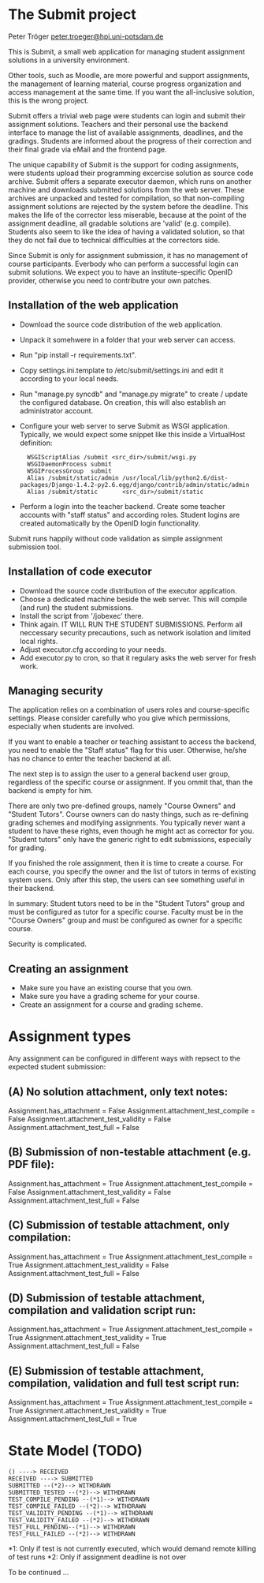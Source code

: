 The Submit project
==================

Peter Tröger <peter.troeger@hpi.uni-potsdam.de>

This is Submit, a small web application for managing student assignment solutions in a university environment.

Other tools, such as Moodle, are more powerful and support assignments, the management of learning material, course progress organization and access management at the same time. If you want the all-inclusive solution, this is the wrong project.

Submit offers a trivial web page were students can login and submit their assignment solutions. Teachers and their personal use the backend interface to manage the list of available assignments, deadlines, and the gradings. Students are informed about the progress of their correction and their final grade via eMail and the frontend page.

The unique capability of Submit is the support for coding assignments, were students upload their programming excercise solution as source code archive. Submit offers a separate executor daemon, which runs on another machine and downloads submitted solutions from the web server. These archives are unpacked and tested for compilation,  so that non-compiling assignment solutions are rejected by the system before the deadline. This makes the life of the corrector less miserable, because at the point of the assignment deadline, all gradable solutions are 'valid' (e.g. compile). Students also seem to like the idea of having a validated solution, so that they do not fail due to technical difficulties at the correctors side.

Since Submit is only for assignment submission, it has no management of course participants. Everbody who can perform a successful login can submit solutions. We expect you to have an institute-specific OpenID provider, otherwise you need to contributre your own patches.

Installation of the web application
-----------------------------------

- Download the source code distribution of the web application.
- Unpack it somehwere in a folder that your web server can access.
- Run "pip install -r requirements.txt".
- Copy settings.ini.template to /etc/submit/settings.ini and edit it according to your local needs. 
- Run "manage.py syncdb" and "manage.py migrate" to create / update the configured database. On creation,
  this will also establish an administrator account.
- Configure your web server to serve Submit as WSGI application. Typically, we would expect some snippet like this inside a VirtualHost definition:

	    WSGIScriptAlias /submit <src_dir>/submit/wsgi.py
    	WSGIDaemonProcess submit
    	WSGIProcessGroup  submit
    	Alias /submit/static/admin /usr/local/lib/python2.6/dist-packages/Django-1.4.2-py2.6.egg/django/contrib/admin/static/admin
    	Alias /submit/static       <src_dir>/submit/static

- Perform a login into the teacher backend. Create some teacher accounts with "staff status" and according roles. Student logins are created automatically by the OpenID login functionality.

Submit runs happily without code validation as simple assignment submission tool. 

Installation of code executor
------------------------------

- Download the source code distribution of the executor application.
- Choose a dedicated machine beside the web server. This will compile (and run) the student submissions.
- Install the script from '/jobexec' there.
- Think again. IT WILL RUN THE STUDENT SUBMISSIONS. Perform all neccessary security precautions, such as network isolation and limited local rights.
- Adjust executor.cfg according to your needs.
- Add executor.py to cron, so that it regulary asks the web server for fresh work.

Managing security
-----------------
The application relies on a combination of users roles and course-specific settings. Please consider carefully who you give which permissions, especially when students are involved.

If you want to enable a teacher or teaching assistant to access the backend, you need to enable the "Staff status" flag for this user. Otherwise, he/she has no chance to enter the teacher backend at all.

The next step is to assign the user to a general backend user group, regardless of the specific course or assignment. If you ommit that, than the backend is empty for him.

There are only two pre-defined groups, namely "Course Owners" and "Student Tutors". Course owners can do nasty things, such as re-defining grading schemes and modifying assignments. You typically never want a student to have these rights, even though he might act as corrector for you. "Student tutors" only have the generic right to edit submissions, especially for grading.

If you finished the role assignment, then it is time to create a course. For each course, you specify the owner and the list of tutors in terms of existing system users. Only after this step, the users can see something useful in their backend.

In summary: Student tutors need to be in the "Student Tutors" group and must be configured as tutor for a specific course. Faculty must be in the "Course Owners" group and must be configured as owner for a specific course.

Security is complicated. 

Creating an assignment
----------------------
- Make sure you have an existing course that you own.
- Make sure you have a grading scheme for your course.
- Create an assignment for a course and grading scheme.

Assignment types
================

Any assignment can be configured in different ways with repsect to the expected student submission:

(A) No solution attachment, only text notes:
--------------------------------------------
Assignment.has_attachment = False
Assignment.attachment_test_compile = False
Assignment.attachment_test_validity = False
Assignment.attachment_test_full = False

(B) Submission of non-testable attachment (e.g. PDF file):
----------------------------------------------------------
Assignment.has_attachment = True
Assignment.attachment_test_compile = False
Assignment.attachment_test_validity = False
Assignment.attachment_test_full = False

(C) Submission of testable attachment, only compilation:
----------------------------------------------------------
Assignment.has_attachment = True
Assignment.attachment_test_compile = True
Assignment.attachment_test_validity = False
Assignment.attachment_test_full = False

(D) Submission of testable attachment, compilation and validation script run:
------------------------------------------------------------------------------
Assignment.has_attachment = True
Assignment.attachment_test_compile = True
Assignment.attachment_test_validity = True
Assignment.attachment_test_full = False

(E) Submission of testable attachment, compilation, validation and full test script run:
-----------------------------------------------------------------------------------------
Assignment.has_attachment = True
Assignment.attachment_test_compile = True
Assignment.attachment_test_validity = True
Assignment.attachment_test_full = True

State Model (TODO)
==================
	() ----> RECEIVED
	RECEIVED ----> SUBMITTED
	SUBMITTED --(*2)--> WITHDRAWN
	SUBMITTED_TESTED --(*2)--> WITHDRAWN
	TEST_COMPILE_PENDING --(*1)--> WITHDRAWN
	TEST_COMPILE_FAILED --(*2)--> WITHDRAWN
	TEST_VALIDITY_PENDING --(*1)--> WITHDRAWN
	TEST_VALIDITY_FAILED --(*2)--> WITHDRAWN
	TEST_FULL_PENDING--(*1)--> WITHDRAWN
	TEST_FULL_FAILED --(*2)--> WITHDRAWN

*1: Only if test is not currently executed, which would demand remote killing of test runs
*2: Only if assignment deadline is not over

To be continued ...

